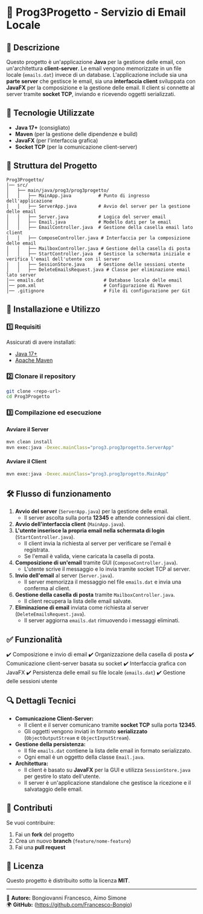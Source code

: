 # 📧 Prog3Progetto - Servizio di Email Locale

## 📌 Descrizione
Questo progetto è un'applicazione **Java** per la gestione delle email, con un'architettura **client-server**.
Le email vengono memorizzate in un file locale (`emails.dat`) invece di un database.
L'applicazione include sia una **parte server** che gestisce le email, sia una **interfaccia client** sviluppata con **JavaFX** per la composizione e la gestione delle email.
Il client si connette al server tramite **socket TCP**, inviando e ricevendo oggetti serializzati.

## 🚀 Tecnologie Utilizzate
- **Java 17+** (consigliato)
- **Maven** (per la gestione delle dipendenze e build)
- **JavaFX** (per l'interfaccia grafica)
- **Socket TCP** (per la comunicazione client-server)

## 📂 Struttura del Progetto
```
Prog3Progetto/
│── src/
│   ├── main/java/prog3/prog3progetto/
│   │   ├── MainApp.java          # Punto di ingresso dell'applicazione
│   │   ├── ServerApp.java        # Avvio del server per la gestione delle email
│   │   ├── Server.java           # Logica del server email
│   │   ├── Email.java            # Modello dati per le email
│   │   ├── EmailController.java  # Gestione della casella email lato client
│   │   ├── ComposeController.java # Interfaccia per la composizione delle email
│   │   ├── MailboxController.java # Gestione della casella di posta
│   │   ├── StartController.java  # Gestisce la schermata iniziale e verifica l'email dell'utente con il server
│   │   ├── SessionStore.java     # Gestione delle sessioni utente
│   │   ├── DeleteEmailsRequest.java # Classe per eliminazione email lato server
│── emails.dat                      # Database locale delle email
│── pom.xml                         # Configurazione di Maven
│── .gitignore                      # File di configurazione per Git
```

## 🔧 Installazione e Utilizzo
### 1️⃣ Requisiti
Assicurati di avere installati:
- [Java 17+](https://www.oracle.com/java/technologies/javase-jdk17-downloads.html)
- [Apache Maven](https://maven.apache.org/install.html)

### 2️⃣ Clonare il repository
```sh
git clone <repo-url>
cd Prog3Progetto
```

### 3️⃣ Compilazione ed esecuzione
#### Avviare il **Server**
```sh
mvn clean install
mvn exec:java -Dexec.mainClass="prog3.prog3progetto.ServerApp"
```

#### Avviare il **Client**
```sh
mvn exec:java -Dexec.mainClass="prog3.prog3progetto.MainApp"
```

## 🛠️ Flusso di funzionamento
1. **Avvio del server** (`ServerApp.java`) per la gestione delle email.
   - Il server ascolta sulla porta **12345** e attende connessioni dai client.
2. **Avvio dell'interfaccia client** (`MainApp.java`).
3. **L'utente inserisce la propria email nella schermata di login** (`StartController.java`).
   - Il client invia la richiesta al server per verificare se l'email è registrata.
   - Se l'email è valida, viene caricata la casella di posta.
4. **Composizione di un'email** tramite GUI (`ComposeController.java`).
   - L'utente scrive il messaggio e lo invia tramite socket TCP al server.
5. **Invio dell'email** al server (`Server.java`).
   - Il server memorizza il messaggio nel file `emails.dat` e invia una conferma al client.
6. **Gestione della casella di posta** tramite `MailboxController.java`.
   - Il client recupera la lista delle email salvate.
7. **Eliminazione di email** inviata come richiesta al server (`DeleteEmailsRequest.java`).
   - Il server aggiorna `emails.dat` rimuovendo i messaggi eliminati.

## ✅ Funzionalità
✔️ Composizione e invio di email 
✔️ Organizzazione della casella di posta 
✔️ Comunicazione client-server basata su socket 
✔️ Interfaccia grafica con JavaFX 
✔️ Persistenza delle email su file locale (`emails.dat`) 
✔️ Gestione delle sessioni utente

## 🔍 Dettagli Tecnici
- **Comunicazione Client-Server:**
  - Il client e il server comunicano tramite **socket TCP** sulla porta **12345**.
  - Gli oggetti vengono inviati in formato **serializzato** (`ObjectOutputStream` e `ObjectInputStream`).
- **Gestione della persistenza:**
  - Il file `emails.dat` contiene la lista delle email in formato serializzato.
  - Ogni email è un oggetto della classe `Email.java`.
- **Architettura:**
  - Il client è basato su **JavaFX** per la GUI e utilizza `SessionStore.java` per gestire lo stato dell'utente.
  - Il server è un'applicazione standalone che gestisce la ricezione e il salvataggio delle email.

## 🤝 Contributi
Se vuoi contribuire:
1. Fai un **fork** del progetto  
2. Crea un nuovo **branch** (`feature/nome-feature`)  
3. Fai una **pull request**  

## 📜 Licenza
Questo progetto è distribuito sotto la licenza **MIT**.

---

📩 **Autore:** Bongiovanni Francesco, Aimo Simone\
🌍 **GitHub:** (https://github.com/Francesco-Bongio)

